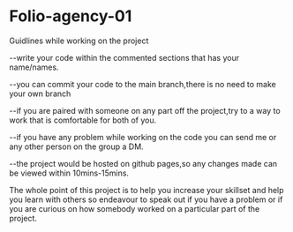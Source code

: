 # Folio-agency-01

Guidlines while working on the project

--write your code within the commented sections that has your name/names.

--you can commit your code to the main branch,there is no need to make your own branch

--if you are paired with someone on any part off the project,try to a way to work that is comfortable for both of you.

--if you have any problem while working on the code you can send me or any other person on the group a DM.

--the project would be hosted on github pages,so any changes made can be viewed within 10mins-15mins.


The whole point of this project is to help you increase your skillset and help you learn with others so endeavour to speak out if you have a problem or if you are curious on how somebody worked on a particular part of the project.
